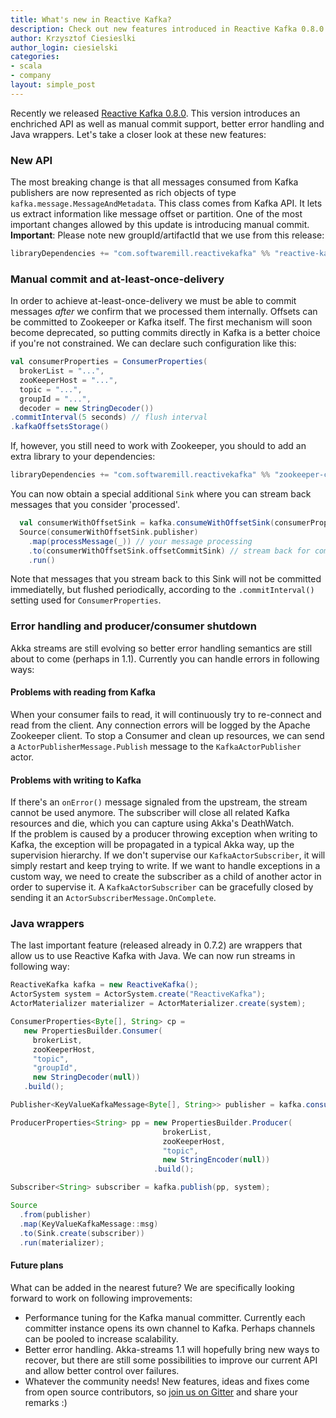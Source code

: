 ```yaml
---
title: What's new in Reactive Kafka?
description: Check out new features introduced in Reactive Kafka 0.8.0
author: Krzysztof Ciesieslki
author_login: ciesielski
categories:
- scala
- company
layout: simple_post
---
```

Recently we released [Reactive Kafka 0.8.0](https://github.com/softwaremill/reactive-kafka). This version introduces an enchriched API as well as manual commit support, better error handling and Java wrappers. Let's take a closer look at these new features:

### New API
The most breaking change is that all messages consumed from Kafka publishers are now represented as rich objects of type `kafka.message.MessageAndMetadata`. This class comes from Kafka API. It lets us extract information like message offset or partition. One of the most important changes allowed by this update is introducing manual commit.  
**Important**: Please note new groupId/artifactId that we use from this release:

```scala
libraryDependencies += "com.softwaremill.reactivekafka" %% "reactive-kafka-core" % "0.8.0"
```

### Manual commit and at-least-once-delivery
In order to achieve at-least-once-delivery we must be able to commit messages *after* we confirm that we processed them internally. Offsets can be committed to Zookeeper or Kafka itself. The first mechanism will soon become deprecated, so putting commits directly in Kafka is a better choice if you're not constrained. We can declare such configuration like this:  

```scala
val consumerProperties = ConsumerProperties(
  brokerList = "...",
  zooKeeperHost = "...",
  topic = "...",
  groupId = "...",
  decoder = new StringDecoder())
.commitInterval(5 seconds) // flush interval
.kafkaOffsetsStorage()
```
If, however, you still need to work with Zookeeper, you should to add an extra library to your dependencies:

````scala
libraryDependencies += "com.softwaremill.reactivekafka" %% "zookeeper-committer" % "0.8.0"
````
You can now obtain a special additional `Sink` where you can stream back messages that you consider 'processed'.    

```scala
  val consumerWithOffsetSink = kafka.consumeWithOffsetSink(consumerProperties)
  Source(consumerWithOffsetSink.publisher)
    .map(processMessage(_)) // your message processing
    .to(consumerWithOffsetSink.offsetCommitSink) // stream back for commit
    .run()
```
Note that messages that you stream back to this Sink will not be committed immediatelly, but flushed periodically, according to the `.commitInterval()` setting used for `ConsumerProperties`.

### Error handling and producer/consumer shutdown
Akka streams are still evolving so better error handling semantics are still about to come (perhaps in 1.1). Currently you can handle errors in following ways:
#### Problems with reading from Kafka
When your consumer fails to read, it will continuously try to re-connect and read from the client. Any connection errors will be logged by the Apache Zookeeper client. To stop a Consumer and clean up resources, we can send a `ActorPublisherMessage.Publish` message to the `KafkaActorPublisher` actor.
#### Problems with writing to Kafka
If there's an `onError()` message signaled from the upstream, the stream cannot be used anymore. The subscriber will close all related Kafka resources and die, which you can capture using Akka's DeathWatch.  
If the problem is caused by a producer throwing exception when writing to Kafka, the exception will be propagated in a typical Akka way, up the supervision hierarchy. If we don't supervise our `KafkaActorSubscriber`, it will simply restart and keep trying to write. If we want to handle exceptions in a custom way, we need to create the subscriber as a child of another actor in order to supervise it. A `KafkaActorSubscriber` can be gracefully closed by sending it an `ActorSubscriberMessage.OnComplete`.

### Java wrappers
The last important feature (released already in 0.7.2) are wrappers that allow us to use Reactive Kafka with Java. We can now run streams in following way:

```java
ReactiveKafka kafka = new ReactiveKafka();
ActorSystem system = ActorSystem.create("ReactiveKafka");
ActorMaterializer materializer = ActorMaterializer.create(system);

ConsumerProperties<Byte[], String> cp =
   new PropertiesBuilder.Consumer(
     brokerList, 
     zooKeeperHost, 
     "topic", 
     "groupId", 
     new StringDecoder(null))
   .build();

Publisher<KeyValueKafkaMessage<Byte[], String>> publisher = kafka.consume(cp, system);

ProducerProperties<String> pp = new PropertiesBuilder.Producer(
                                  brokerList, 
                                  zooKeeperHost, 
                                  "topic", 
                                  new StringEncoder(null))
                                .build();

Subscriber<String> subscriber = kafka.publish(pp, system);

Source
  .from(publisher)
  .map(KeyValueKafkaMessage::msg)
  .to(Sink.create(subscriber))
  .run(materializer);
```

#### Future plans
What can be added in the nearest future? We are specifically looking forward to work on following improvements:  
- Performance tuning for the Kafka manual committer. Currently each committer instance opens its own channel to Kafka. Perhaps channels can be pooled to increase scalability.  
- Better error handling. Akka-streams 1.1 will hopefully bring new ways to recover, but there are still some possibilities to improve our current API and allow better control over failures.  
- Whatever the community needs! New features, ideas and fixes come from open source contributors, so [join us on Gitter](https://gitter.im/softwaremill/reactive-kafka) and share your remarks :)
